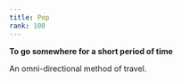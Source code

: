 ```yaml
---
title: Pop
rank: 100
---
```

**To go somewhere for a short period of time**


An omni-directional method of travel.